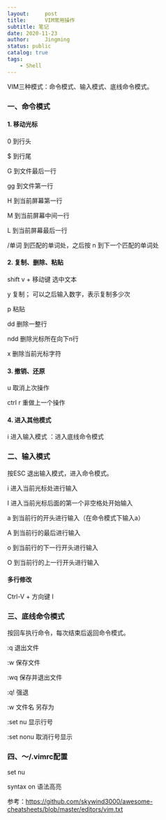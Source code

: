 ```yaml
---
layout:     post
title:      VIM常用操作
subtitle: 笔记
date: 2020-11-23
author:     Jingming
status: public
catalog: true
tags:
    - Shell
---
```


VIM三种模式：命令模式、输入模式、底线命令模式。

### 一、命令模式

#### 1. 移动光标
0 到行头

$ 到行尾

G 到文件最后一行

gg 到文件第一行

H 到当前屏幕第一行

M 到当前屏幕中间一行

L 到当前屏幕最后一行

/单词  到匹配的单词处，之后按 n 到下一个匹配的单词处

#### 2. 复制、删除、粘贴

shift v + 移动键 选中文本

y 复制； 可以之后输入数字，表示复制多少次

p 粘贴

dd 删除一整行

ndd 删除光标所在向下n行

x 删除当前光标字符

#### 3. 撤销、还原

u 取消上次操作

ctrl r 重做上一个操作

#### 4. 进入其他模式

i 进入输入模式
：进入底线命令模式

### 二、输入模式
按ESC 退出输入模式，进入命令模式。

i 进入当前光标处进行输入

I 进入当前光标后面的第一个非空格处开始输入

a 到当前行的开头进行输入（在命令模式下输入a）

A 到当前行的最后进行输入

o 到当前行的下一行开头进行输入

O 到当前行的上一行开头进行输入

#### 多行修改

Ctrl-V + 方向键  I

### 三、底线命令模式
按回车执行命令，每次结束后返回命令模式。

:q 退出文件

:w 保存文件

:wq 保存并退出文件

:q! 强退

:w 文件名 另存为

:set nu 显示行号

:set nonu 取消行号显示

### 四、～/.vimrc配置

set nu

syntax on 语法高亮

参考：https://github.com/skywind3000/awesome-cheatsheets/blob/master/editors/vim.txt
